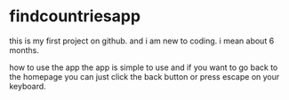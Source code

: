 # findcountriesapp
this is my first project on github. and i am new to coding. i mean about 6 months.

how to use the app
the app is simple to use and if you want to go back to the homepage you can just  click the back button or press escape on your keyboard.
